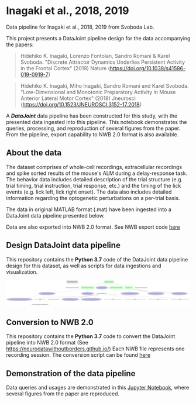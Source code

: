 # Inagaki et al., 2018, 2019

Data pipeline for Inagaki et al., 2018, 2019 from Svoboda Lab.

This project presents a DataJoint pipeline design for the data accompanying the papers:
>Hidehiko K. Inagaki, Lorenzo Fontolan, Sandro Romani & Karel Svoboda. "Discrete Attractor Dynamics Underlies Persistent Activity in the Frontal Cortex" (2019) Nature (https://doi.org/10.1038/s41586-019-0919-7)

>Hidehiko K. Inagaki, Miho Inagaki, Sandro Romani and Karel Svoboda. "Low-Dimensional and Monotonic Preparatory Activity in Mouse Anterior Lateral Motor Cortex" (2018) Jneurosci (https://doi.org/10.1523/JNEUROSCI.3152-17.2018)

A ***DataJoint*** data pipeline has been constructed for this study, with the presented data ingested into this pipeline. This notebook demonstrates the queries, processing, and reproduction of several figures from the paper. From the pipeline, export capability to NWB 2.0 format is also available.

## About the data
The dataset comprises of whole-cell recordings, extracellular recordings and spike sorted results of the mouse's ALM during a delay-response task. The behavior data includes detailed description of the trial structure (e.g. trial timing, trial instruction, trial response, etc.) and the timing of the lick events (e.g. lick left, lick right onset). The data also includes detailed information regarding the optogenetic perturbations on a per-trial basis. 

The data in original MATLAB format (.mat) have been ingested into a DataJoint data pipeline presented below.

Data are also exported into NWB 2.0 format. See NWB export code [here](../scripts/datajoint_to_nwb.py)

## Design DataJoint data pipeline 
This repository contains the **Python 3.7** code of the DataJoint data pipeline design for this dataset, as well as scripts for data ingestions and visualization.
 
![Pipeline diagram of intracellular and extracellular](images/erd_from_sess.png)

## Conversion to NWB 2.0
This repository contains the **Python 3.7** code to convert the DataJoint pipeline into NWB 2.0 format (See https://neurodatawithoutborders.github.io/)
Each NWB file represents one recording session. The conversion script can be found [here](scripts/datajoint_to_nwb.py)

## Demonstration of the data pipeline
Data queries and usages are demonstrated in this [Jupyter Notebook](notebooks/Inagaki-2018-examples.ipynb), where several figures from the paper are reproduced. 







